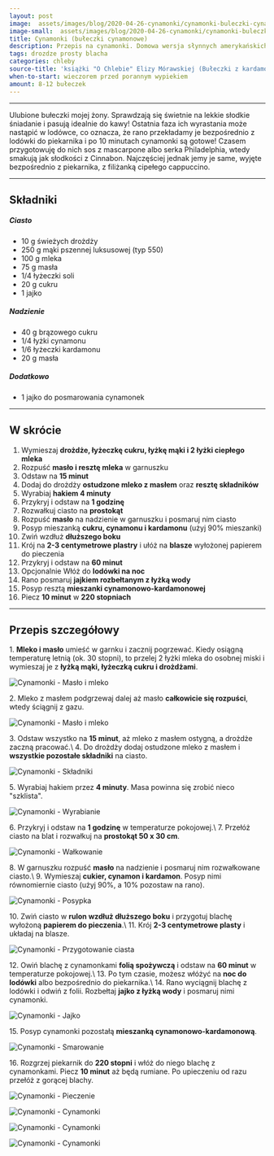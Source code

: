 ```yaml
---
layout: post
image:  assets/images/blog/2020-04-26-cynamonki/cynamonki-buleczki-cynamonowe.jpg
image-small:  assets/images/blog/2020-04-26-cynamonki/cynamonki-buleczki-cynamonowe-small.jpg
title: Cynamonki (bułeczki cynamonowe)
description: Przepis na cynamonki. Domowa wersja słynnych amerykańskich Cinnamon rolls. Obok nich nie można przejść obojętnie, słodkie i mięsiste, z dużą ilością cynamonu.
tags: drozdze prosty blacha
categories: chleby
source-title: 'książki "O Chlebie" Elizy Mórawskiej (Bułeczki z kardamonem i cynamonem)'
when-to-start: wieczorem przed porannym wypiekiem
amount: 8-12 bułeczek
---
```


-----

Ulubione bułeczki mojej żony. Sprawdzają się świetnie na lekkie słodkie śniadanie i pasują idealnie do kawy! Ostatnia faza ich wyrastania może nastąpić w lodówce, co oznacza, że rano przekładamy je bezpośrednio z lodówki do piekarnika i po 10 minutach cynamonki są gotowe! Czasem przygotowuję do nich sos z mascarpone albo serka Philadelphia, wtedy smakują jak słodkości z Cinnabon. Najczęściej jednak jemy je same, wyjęte bezpośrednio z piekarnika, z filiżanką cipełego cappuccino.

-----

## Składniki

##### Ciasto

* 10 g świeżych drożdży
* 250 g mąki pszennej luksusowej (typ 550)
* 100 g mleka
* 75 g masła
* 1/4 łyżeczki soli
* 20 g cukru
* 1 jajko

##### Nadzienie

* 40 g brązowego cukru
* 1/4 łyżki cynamonu
* 1/6 łyżeczki kardamonu
* 20 g masła

##### Dodatkowo

* 1 jajko do posmarowania cynamonek

-----

## W skrócie

1. Wymieszaj **drożdże, łyżeczkę cukru, łyżkę mąki i 2 łyżki ciepłego mleka**
2. Rozpuść **masło i resztę mleka** w garnuszku
3. Odstaw na **15 minut**
4. Dodaj do drożdży **ostudzone mleko z masłem** oraz **resztę składników**
5. Wyrabiaj **hakiem 4 minuty**
6. Przykryj i odstaw na **1 godzinę**
7. Rozwałkuj ciasto na **prostokąt**
8. Rozpuść **masło** na nadzienie w garnuszku i posmaruj nim ciasto
9. Posyp mieszanką **cukru, cynamonu i kardamonu** (użyj 90% mieszanki)
10. Zwiń wzdłuż **dłuższego boku**
11. Krój na **2-3 centymetrowe plastry** i ułóż na **blasze** wyłożonej papierem do pieczenia
12. Przykryj i odstaw na **60 minut**
13. Opcjonalnie Włóż do **lodówki na noc**
14. Rano posmaruj **jajkiem rozbełtanym z łyżką wody**
15. Posyp resztą **mieszanki cynamonowo-kardamonowej**
16. Piecz **10 minut** w **220 stopniach**

-----

## Przepis szczegółowy

1\. **Mleko i masło** umieść w garnku i zacznij pogrzewać. Kiedy osiągną temperaturę letnią (ok. 30 stopni), to przelej 2 łyżki mleka do osobnej miski i wymieszaj je z **łyżką mąki, łyżeczką cukru i drożdżami**.

![Cynamonki - Masło i mleko](/assets/images/blog/2020-04-26-cynamonki/cynamonki-buleczki-cynamonowe-drozdze.jpg)

2\. Mleko z masłem podgrzewaj dalej aż masło **całkowicie się rozpuści**, wtedy ściągnij z gazu.

![Cynamonki - Masło i mleko](/assets/images/blog/2020-04-26-cynamonki/cynamonki-buleczki-cynamonowe-maslo.jpg)

3\. Odstaw wszystko na **15 minut**, aż mleko z masłem ostygną, a drożdże zaczną pracować.\\
4\. Do drożdży dodaj ostudzone mleko z masłem i **wszystkie pozostałe składniki** na ciasto.

![Cynamonki - Składniki](/assets/images/blog/2020-04-26-cynamonki/cynamonki-buleczki-cynamonowe-skladniki.jpg)

5\. Wyrabiaj hakiem przez **4 minuty**. Masa powinna się zrobić nieco "szklista".

![Cynamonki - Wyrabianie](/assets/images/blog/2020-04-26-cynamonki/cynamonki-buleczki-cynamonowe-wyrabianie.jpg)

6\. Przykryj i odstaw na **1 godzinę** w temperaturze pokojowej.\\
7\. Przełóż ciasto na blat i rozwałkuj na **prostokąt 50 x 30 cm**.

![Cynamonki - Wałkowanie](/assets/images/blog/2020-04-26-cynamonki/cynamonki-buleczki-cynamonowe-walkowanie.jpg)

8\. W garnuszku rozpuść **masło** na nadzienie i posmaruj nim rozwałkowane ciasto.\\
9\. Wymieszaj **cukier, cynamon i kardamon**. Posyp nimi równomiernie ciasto (użyj 90%, a 10% pozostaw na rano).

![Cynamonki - Posypka](/assets/images/blog/2020-04-26-cynamonki/cynamonki-buleczki-cynamonowe-posypka.jpg)

10\. Zwiń ciasto w **rulon wzdłuż dłuższego boku** i przygotuj blachę wyłożoną **papierem do pieczenia**.\\
11\. Krój **2-3 centymetrowe plasty** i układaj na blasze.

![Cynamonki - Przygotowanie ciasta](/assets/images/blog/2020-04-26-cynamonki/cynamonki-buleczki-cynamonowe-przygotowanie-ciasta.jpg)

12\. Owiń blachę z cynamonkami **folią spożywczą** i odstaw na **60 minut** w temperaturze pokojowej.\\
13\. Po tym czasie, możesz włóżyć na **noc do lodówki** albo bezpośrednio do piekarnika.\\
14\. Rano wyciągnij blachę z lodówki i odwiń z folii. Rozbełtaj **jajko z łyżką wody** i posmaruj nimi cynamonki.

![Cynamonki - Jajko](/assets/images/blog/2020-04-26-cynamonki/cynamonki-buleczki-cynamonowe-jajko.jpg)

15\. Posyp cynamonki pozostałą **mieszanką cynamonowo-kardamonową**.

![Cynamonki - Smarowanie](/assets/images/blog/2020-04-26-cynamonki/cynamonki-buleczki-cynamonowe-smarowanie.jpg)

16\. Rozgrzej piekarnik do **220 stopni** i włóż do niego blachę z cynamonkami. Piecz **10 minut** aż będą rumiane. Po upieczeniu od razu przełóż z gorącej blachy.

![Cynamonki - Pieczenie](/assets/images/blog/2020-04-26-cynamonki/cynamonki-buleczki-cynamonowe-pieczenie.jpg)

![Cynamonki - Cynamonki](/assets/images/blog/2020-04-26-cynamonki/cynamonki-buleczki-cynamonowe-koniec.jpg)

![Cynamonki - Cynamonki](/assets/images/blog/2020-04-26-cynamonki/cynamonki-buleczki-cynamonowe-koniec-drugi.jpg)

![Cynamonki - Cynamonki](/assets/images/blog/2020-04-26-cynamonki/cynamonki-buleczki-cynamonowe-koniec-trzeci.jpg)